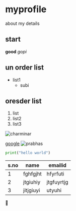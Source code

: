 # myprofile
about my details
## start
**good**
*gopi*
## un order list
* list1
    * subi
## oresder list
1. list
1. list2
2. list3


![charminar](https://www.tajmahal.gov.in/images/nightview.jpg)

[google](https://www.google.com)
![prabhas](https://www.deccanherald.com/sites/dh/files/articleimages/2020/08/06/Prabhas-1596721831.png)
```python
print("hello world")

```






s.no|name|emailid
----|----|-------
1|fghfgjht|hfyrfuti
2|jtgiuhiy|jtgfuyrtjg
3|jitjgiuyi|utyuhi





:see_no_evil:
